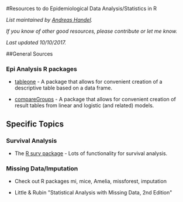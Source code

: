 #Resources to do Epidemiological Data Analysis/Statistics in R

*List maintained by [Andreas Handel](http://handelgroup.uga.edu/).*

*If you know of other good resources, please contribute or let me know.*

*Last updated 10/10/2017.*


##General Sources


### Epi Analysis R packages

* [tableone](https://cran.r-project.org/package=tableone) - A package that allows for convenient creation of a descriptive table based on a data frame.

* [compareGroups](https://cran.r-project.org/package=compareGroups) - A package that allows for convenient creation of result tables from linear and logistic (and related) models.


## Specific Topics


### Survival Analysis

* The [R surv package]() - Lots of functionality for survival analysis.



### Missing Data/Imputation

* Check out R packages mi, mice, Amelia, missforest, imputation

* Little & Rubin "Statistical Analysis with Missing Data, 2nd Edition"



